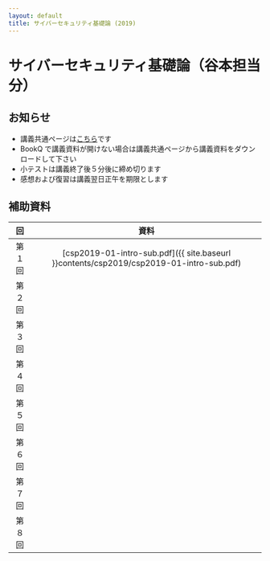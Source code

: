 ```yaml
---
layout: default
title: サイバーセキュリティ基礎論 (2019)
---
```


# サイバーセキュリティ基礎論（谷本担当分）

## お知らせ

- 講義共通ページは[こちら](http://www.cs.kyushu-u.ac.jp/lectures/csp/2019/)です
- BookQ で講義資料が開けない場合は講義共通ページから講義資料をダウンロードして下さい
- 小テストは講義終了後５分後に締め切ります
- 感想および復習は講義翌日正午を期限とします

## 補助資料

|回|資料|
|:-:|:-:|
|第１回|[csp2019-01-intro-sub.pdf]({{ site.baseurl }}contents/csp2019/csp2019-01-intro-sub.pdf)|
|第２回||
|第３回||
|第４回||
|第５回||
|第６回||
|第７回||
|第８回||
